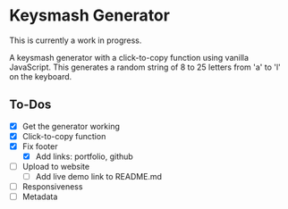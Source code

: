 # Keysmash Generator

This is currently a work in progress.

A keysmash generator with a click-to-copy function using vanilla JavaScript. This generates a random string of 8 to 25 letters from 'a' to 'l' on the keyboard.

## To-Dos
- [x] Get the generator working
- [x] Click-to-copy function
- [x] Fix footer
    - [x] Add links: portfolio, github
- [ ] Upload to website
    - [ ] Add live demo link to README.md
- [ ] Responsiveness
- [ ] Metadata